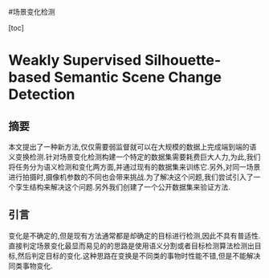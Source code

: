 #场景变化检测

[toc]

# Weakly  Supervised  Silhouette-based  Semantic  Scene  Change  Detection
## 摘要  

本文提出了一种新方法,仅仅需要弱监督就可以在大规模的数据上完成端到端的语义变换检测.针对场景变化检测构建一个特定的数据集需要耗费巨大人力,为此,我们将任务分为语义检测和变化两方面,并通过现有的数据集来训练它.另外,对同一场景进行拍摄时,摄像机参数的不同也会带来挑战.为了解决这个问题,我们尝试引入了一个孪生结构来解决这个问题.另外我们创建了一个公开数据集来验证方法.

## 引言

变化是不确定的,但是现有方法通常都是却确定的目标进行检测,因此不具有普适性.    
直接判定场景变化最显而易见的的思路是使用语义分割或者目标检测算法检测出目标,然后判定目标的变化.这种思路在变换是不同类的事物时性能不错,但是不能解决同类事物变化.     
